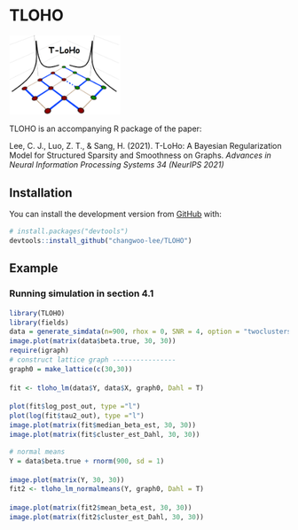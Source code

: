 
<!-- README.md is generated from README.Rmd. Please edit that file -->

# TLOHO

<img src="TLoHo_longvertical_text.png" width="200">
<!-- badges: start --> <!-- badges: end -->

TLOHO is an accompanying R package of the paper:

Lee, C. J., Luo, Z. T., & Sang, H. (2021). T-LoHo: A Bayesian
Regularization Model for Structured Sparsity and Smoothness on Graphs.
*Advances in Neural Information Processing Systems 34 (NeurIPS 2021)*

## Installation

You can install the development version from
[GitHub](https://github.com/) with:

``` r
# install.packages("devtools")
devtools::install_github("changwoo-lee/TLOHO")
```

## Example

### Running simulation in section 4.1

``` r
library(TLOHO)
library(fields)
data = generate_simdata(n=900, rhox = 0, SNR = 4, option = "twoclusters")
image.plot(matrix(data$beta.true, 30, 30))
require(igraph)
# construct lattice graph ----------------
graph0 = make_lattice(c(30,30))

fit <- tloho_lm(data$Y, data$X, graph0, Dahl = T)

plot(fit$log_post_out, type ="l")
plot(log(fit$tau2_out), type ="l")
image.plot(matrix(fit$median_beta_est, 30, 30))
image.plot(matrix(fit$cluster_est_Dahl, 30, 30))
```

``` r
# normal means
Y = data$beta.true + rnorm(900, sd = 1)

image.plot(matrix(Y, 30, 30))
fit2 <- tloho_lm_normalmeans(Y, graph0, Dahl = T)

image.plot(matrix(fit2$mean_beta_est, 30, 30))
image.plot(matrix(fit2$cluster_est_Dahl, 30, 30))
```
